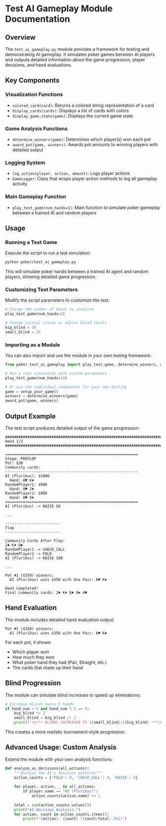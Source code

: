 # Test AI Gameplay Module Documentation

## Overview
The `test_ai_gameplay.py` module provides a framework for testing and demonstrating AI gameplay. It simulates poker games between AI players and outputs detailed information about the game progression, player decisions, and hand evaluations.

## Key Components

### Visualization Functions
- `colored_card(card)`: Returns a colored string representation of a card
- `display_cards(cards)`: Displays a list of cards with colors
- `display_game_state(game)`: Displays the current game state

### Game Analysis Functions
- `determine_winners(game)`: Determines which player(s) won each pot
- `award_pot(game, winners)`: Awards pot amounts to winning players with detailed output

### Logging System
- `log_action(player, action, amount)`: Logs player actions
- `GameLogger`: Class that wraps player action methods to log all gameplay activity

### Main Gameplay Function
- `play_test_game(num_hands=1)`: Main function to simulate poker gameplay between a trained AI and random players

## Usage

### Running a Test Game
Execute the script to run a test simulation:

```bash
python poker/test_ai_gameplay.py
```

This will simulate poker hands between a trained AI agent and random players, showing detailed game progression.

### Customizing Test Parameters
Modify the script parameters to customize the test:

```python
# Change the number of hands to simulate
play_test_game(num_hands=5)

# Change initial stacks or adjust blind levels
big_blind = 50
small_blind = 25
```

### Importing as a Module
You can also import and use the module in your own testing framework:

```python
from poker.test_ai_gameplay import play_test_game, determine_winners, award_pot

# Run a test simulation with custom parameters
play_test_game(num_hands=10)

# Or use the individual components for your own testing
game = setup_your_game()
winners = determine_winners(game)
award_pot(game, winners)
```

## Output Example

The test script produces detailed output of the game progression:

```
################################################################################
Hand 1/2
################################################################################

============================================================
Stage: PREFLOP
Pot: $30
Community cards: 
------------------------------------------------------------
AI (Pluribus): $1000 
  Hand: A♥ K♠
RandomPlayer1: $990 
  Hand: Q♥ J♣
RandomPlayer2: $980 
  Hand: 8♥ 9♦
============================================================
AI (Pluribus) -> RAISE 50

...

-------------------------
Flop
-------------------------

Community Cards After Flop:
2♣ K♦ Q♣
RandomPlayer1 -> CHECK_CALL
RandomPlayer2 -> FOLD
AI (Pluribus) -> RAISE 100

...

Pot #1 ($350) winners:
  AI (Pluribus) wins $350 with One Pair: A♥ K♠

Hand completed!
Final community cards: 2♣ K♦ Q♣ 9♠ 4♥
```

## Hand Evaluation

The module includes detailed hand evaluation output:

```
Pot #1 ($350) winners:
  AI (Pluribus) wins $350 with One Pair: A♥ K♠
```

For each pot, it shows:
- Which player won
- How much they won
- What poker hand they had (Pair, Straight, etc.)
- The cards that made up their hand

## Blind Progression

The module can simulate blind increases to speed up eliminations:

```python
# Increase blinds every 5 hands
if hand_num > 0 and hand_num % 5 == 0:
    big_blind *= 2
    small_blind = big_blind // 2
    print(f"\n*** BLINDS INCREASED TO ${small_blind}/${big_blind} ***\n")
```

This creates a more realistic tournament-style progression.

## Advanced Usage: Custom Analysis

Extend the module with your own analysis functions:

```python
def analyze_ai_decisions(all_actions):
    """Analyze the AI's decision patterns"""
    action_counts = {'FOLD': 0, 'CHECK_CALL': 0, 'RAISE': 0}
    
    for player, action, _ in all_actions:
        if player.name == "AI (Pluribus)":
            action_counts[action.name] += 1
    
    total = sum(action_counts.values())
    print("AI Decision Analysis:")
    for action, count in action_counts.items():
        print(f"{action}: {count} ({count/total:.2%})")
```